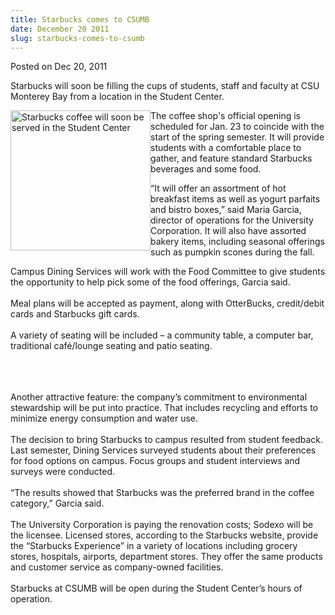 ```yaml
---
title: Starbucks comes to CSUMB
date: December 20 2011
slug: starbucks-comes-to-csumb
---
```


 



<span class="date">Posted on Dec 20, 2011    </span>
<p>Starbucks will soon be filling the cups of students, staff and
faculty at CSU Monterey Bay from a location in the Student
Center.</p>
<p><img alt="Starbucks coffee will soon be served in the Student Center" src="https://news.csumb.edu/sites/default/files/65/attachments/news/images/starbucks.jpeg" style="float:left; width:224px; height:224px">The coffee shop&apos;s
official opening is scheduled for Jan. 23 to coincide with the
start of the spring semester.&#xA0;It will provide students with a
comfortable place to gather, and feature standard Starbucks
beverages and some food.</img></p>
<p>&#x201C;It will offer an assortment of hot breakfast items as well as
yogurt parfaits and bistro boxes,&#x201D; said Maria Garcia, director of
operations for the University Corporation. It will also have
assorted bakery items, including seasonal offerings such as pumpkin
scones during the fall.</p>
<p>Campus Dining Services will work with the Food Committee to give
students the opportunity to help pick some of the food offerings,
Garcia said.<br>
<br>
Meal plans will be accepted as payment, along with OtterBucks,
credit/debit cards and Starbucks gift cards.<br>
<br>
A variety of seating will be included &#x2013; a community table, a
computer bar, traditional caf&#xE9;/lounge seating and patio
seating.</br></br></br></br></p>
<p>Another attractive feature: the company&#x2019;s commitment to
environmental stewardship will be put into practice. That includes
recycling and efforts to minimize energy consumption and water
use.<br>
<br>
The decision to bring Starbucks to campus resulted from student
feedback. Last semester, Dining Services surveyed students about
their preferences for food options on campus. Focus groups and
student interviews and surveys were conducted.<br>
<br>
&#x201C;The results showed that Starbucks was the preferred brand in the
coffee category,&#x201D; Garcia said.<br>
<br>
The University Corporation is paying the renovation costs; Sodexo
will be the licensee. Licensed stores, according to the Starbucks
website, provide the &#x201C;Starbucks Experience&#x201D; in a variety of
locations including grocery stores, hospitals, airports, department
stores. They offer the same products and customer service as
company-owned facilities.<br>
<br>
Starbucks at CSUMB will be open during the Student Center&#x2019;s hours
of operation.<br>
&#xA0;</br></br></br></br></br></br></br></br></br></p>





 
